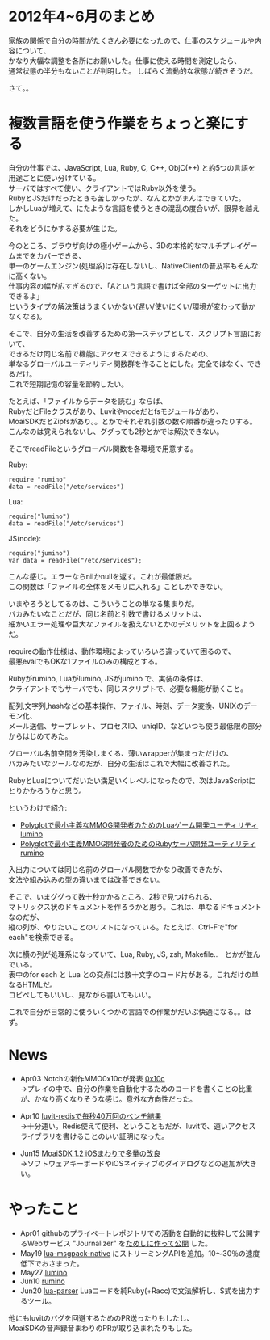 2012年4~6月のまとめ
====
家族の関係で自分の時間がたくさん必要になったので、仕事のスケジュールや内容について、<br>
かなり大幅な調整を各所にお願いした。仕事に使える時間を測定したら、<br>
通常状態の半分もないことが判明した。
しばらく流動的な状態が続きそうだ。

さて。。

複数言語を使う作業をちょっと楽にする
====
自分の仕事では、JavaScript, Lua, Ruby, C, C++, ObjC(++) と約5つの言語を<br>
用途ごとに使い分けている。<br>
サーバではすべて使い、クライアントではRuby以外を使う。<br>
RubyとJSだけだったときも苦しかったが、なんとかがまんはできていた。<br>
しかしLuaが増えて、にたような言語を使うときの混乱の度合いが、限界を越えた。<br>
それをどうにかする必要が生じた。

今のところ、ブラウザ向けの極小ゲームから、3Dの本格的なマルチプレイゲームまでをカバーできる、<br>
単一のゲームエンジン(処理系)は存在しないし、NativeClientの普及率もそんなに高くない。<br>
仕事内容の幅が広すぎるので、「Aという言語で書けば全部のターゲットに出力できるよ」<br>
というタイプの解決策はうまくいかない(遅い/使いにくい/環境が変わって動かなくなる)。<br>

そこで、自分の生活を改善するための第一ステップとして、スクリプト言語において、<br>
できるだけ同じ名前で機能にアクセスできるようにするための、<br>
単なるグローバルユーティリティ関数群を作ることにした。完全ではなく、できるだけ。<br>
これで短期記憶の容量を節約したい。

たとえば、「ファイルからデータを読む」ならば、<br>
RubyだとFileクラスがあり、Luvitやnodeだとfsモジュールがあり、<br>
MoaiSDKだとZipfsがあり。。とかでそれぞれ引数の数や順番が違ったりする。<br>
こんなのは覚えられないし、ググっても2秒とかでは解決できない。<br>

そこでreadFileというグローバル関数を各環境で用意する。 <br>


Ruby:

    require "rumino"
    data = readFile("/etc/services")
    
Lua:

	require("lumino")
    data = readFile("/etc/services")
    
JS(node):

	require("jumino")
    var data = readFile("/etc/services");
    

こんな感じ。エラーならnilかnullを返す。これが最低限だ。<br>
この関数は「ファイルの全体をメモリに入れる」ことしかできない。<br>

いまやろうとしてるのは、こういうことの単なる集まりだ。<br>
バカみたいなことだが、同じ名前と引数で書けるメリットは、<br>
細かいエラー処理や巨大なファイルを扱えないとかのデメリットを上回るようだ。<br>

requireの動作仕様は、動作環境によっていろいろ違っていて困るので、<br>
最悪evalでもOKな1ファイルのみの構成とする。

Rubyがrumino, Luaがlumino, JSがjumino で、実装の条件は、<br>
クライアントでもサーバでも、同じスクリプトで、必要な機能が動くこと。<br>

配列,文字列,hashなどの基本操作、ファイル、時刻、データ変換、UNIXのデーモン化、<br>
メール送信、サーブレット、プロセスID、uniqID、などいつも使う最低限の部分からはじめてみた。<br>

グローバル名前空間を汚染しまくる、薄いwrapperが集まっただけの、<bR>
バカみたいなツールなのだが、自分の生活はこれで大幅に改善された。<br>

RubyとLuaについてだいたい満足いくレベルになったので、次はJavaScriptにとりかかろうかと思う。<br>


というわけで紹介: 

 * [Polyglotで最小主義なMMOG開発者のためのLuaゲーム開発ユーティリティ lumino](https://github.com/kengonakajima/lumino)
 * [Polyglotで最小主義MMOG開発者のためのRubyサーバ開発ユーティリティ rumino](https://github.com/kengonakajima/rumino)



入出力については同じ名前のグローバル関数でかなり改善できたが、<br>
文法や組み込みの型の違いまでは改善できない。<br>

そこで、いまググって数十秒かかるところ、2秒で見つけられる、<br>
マトリックス状のドキュメントを作ろうかと思う。これは、単なるドキュメントなのだが、<br>
縦の列が、やりたいことのリストになっている。たとえば、Ctrl-Fで"for each"を検索できる。<br>

次に横の列が処理系になっていて、Lua, Ruby, JS, zsh, Makefile..　とかが並んでいる。<br>
表中のfor each と Lua との交点には数十文字のコード片がある。これだけの単なるHTMLだ。<br>
コピペしてもいいし、見ながら書いてもいい。

これで自分が日常的に使ういくつかの言語での作業がだいぶ快適になる。。はず。



News
====
 * Apr03 Notchの新作MMO0x10cが発表 [0x10c](http://0x10c.com/)<br>
→プレイの中で、自分の作業を自動化するためのコードを書くことの比重が、かなり高くなりそうな感じ。意外な方向性だった。

 * Apr10 [luvit-redisで毎秒40万回のベンチ結果](https://github.com/twojcik/luvit-redis) <br>
→十分速い。Redis使えて便利、ということもだが、luvitで、速いアクセスライブラリを書けることのいい証明になった。

 * Jun15 [MoaiSDK 1.2 iOSまわりで多量の改良](http://getmoai.com/blog/moai-sdk-1-2.html)<bR>
→ソフトウェアキーボードやiOSネイティブのダイアログなどの追加が大きい。


やったこと
====
 * Apr01 githubのプライベートレポジトリでの活動を自動的に抜粋して公開するWebサービス "Journalizer" を[ためしに作って公開](http://journalizer.net) した。
 * May19 [lua-msgpack-native](https://github.com/kengonakajima/lua-msgpack-native) にストリーミングAPIを追加。10〜30％の速度低下でおさまった。
 * May27 [lumino](https://github.com/kengonakajima/lumino)
 * Jun10 [rumino](https://github.com/kengonakajima/rumino)
 * Jun20 [lua-parser](https://github.com/kengonakajima/lua-parser) Luaコードを純Ruby(+Racc)で文法解析し、S式を出力するツール。

他にもluvitのバグを回避するためのPR送ったりもしたし、<br>
MoaiSDKの音声録音まわりのPRが取り込まれたりもした。
